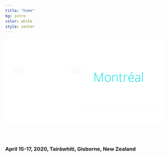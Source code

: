 ```yaml
---
title: "home"
bg: intro
color: white
style: center
---
```

![](img/mrathon_new.png)

<br><br>

### April 15-17, 2020, Tairāwhiti, Gisborne, New Zealand

